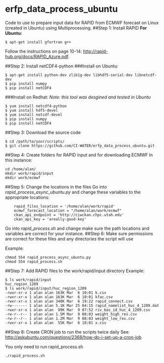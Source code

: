 # erfp_data_process_ubuntu
Code to use to prepare input data for RAPID from ECMWF forecast on Linux (created in Ubuntu) using Multiprocessing.
##Step 1: Install RAPID
**For Ubuntu:**
```
$ apt-get install gfortran g++
```
Follow the instructions on page 10-14: http://rapid-hub.org/docs/RAPID_Azure.pdf.

##Step 2: Install netCDF4-python
###Install on Ubuntu:
```
$ apt-get install python-dev zlib1g-dev libhdf5-serial-dev libnetcdf-dev 
$ pip install numpy
$ pip install netCDF4
```
###Install on Redhat:
*Note: this tool was desgined and tested in Ubuntu*
```
$ yum install netcdf4-python
$ yum install hdf5-devel
$ yum install netcdf-devel
$ pip install numpy
$ pip install netCDF4
```
##Step 3: Download the source code
```
$ cd /path/to/your/scripts/
$ git clone https://github.com/CI-WATER/erfp_data_process_ubuntu.git
```
##Step 4: Create folders for RAPID input and for downloading ECMWF
In this instance:
```
cd /home/alan/
mkdir work/rapid/input
mkdir work/ecmwf
```
##Step 5: Change the locations in the files
Go into *rapid_process_async_ubuntu.py* and change these variables to the appropriate locations:
```
    rapid_files_location = '/home/alan/work/rapid'
    ecmwf_forecast_location = "/home/alan/work/ecmwf"
    ckan_api_endpoint = 'http://ciwckan.chpc.utah.edu'
    ckan_api_key = 'areally-good-key'
```
Go into *rapid_process.sh* and change make sure the path locations and variables are correct for your instance.
##Step 6: Make sure permissions are correct for these files and any directories the script will use

Example:
```
chmod 554 rapid_process_async_ubuntu.py
chmod 554 rapid_process.sh
```
##Step 7: Add RAPID files to the work/rapid/input directory
Example:
```
$ ls work/rapid/input
huc_region_1209
$ ls work/rapid/input/huc_region_1209
-rwxr-xr-x 1 alan alan 163K Mar  6 10:01 k.csv
-rwxr-xr-x 1 alan alan 163K Mar  6 10:01 kfac.csv
-rwxr-xr-x 1 alan alan 340K Mar  6 19:22 rapid_connect.csv
-rw------- 1 alan alan 5.1K Mar 25 04:15 rapid_namelist_huc_4_1209.dat
-rwxr-xr-x 1 alan alan  99K Mar  9 07:52 riv_bas_id_huc_4_1209.csv
-rw-r--r-- 1 alan alan 1.5M Mar  9 08:03 weight_high_res.csv
-rw-r--r-- 1 alan alan 1.2M Mar  9 08:03 weight_low_res.csv
-rwxr-xr-x 1 alan alan  55K Mar  6 10:01 x.csv
```
##Step 8: Create CRON job to run the scripts twice daily
See: http://askubuntu.com/questions/2368/how-do-i-set-up-a-cron-job

You only need to run rapid_process.sh
```
./rapid_process.sh
```
